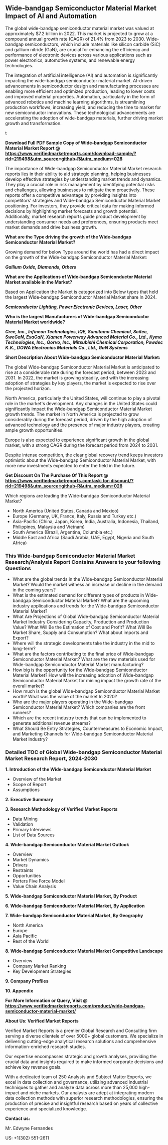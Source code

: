 <h2>Wide-bandgap Semiconductor Material Market Impact of AI and Automation</h2><p>The global wide-bandgap semiconductor material market was valued at approximately $7.2 billion in 2022. This market is projected to grow at a compound annual growth rate (CAGR) of 21.4% from 2023 to 2030. Wide-bandgap semiconductors, which include materials like silicon carbide (SiC) and gallium nitride (GaN), are crucial for enhancing the efficiency and performance of electronic devices across various applications such as power electronics, automotive systems, and renewable energy technologies.</p><p>The integration of artificial intelligence (AI) and automation is significantly impacting the wide-bandgap semiconductor material market. AI-driven advancements in semiconductor design and manufacturing processes are enabling more efficient and optimized production, leading to lower costs and improved material properties. Automation, particularly in the form of advanced robotics and machine learning algorithms, is streamlining production workflows, increasing yield, and reducing the time to market for new semiconductor innovations. These technological advancements are accelerating the adoption of wide-bandgap materials, further driving market growth and transformation.</p>t</p><p id="" class=""><strong>Download Full PDF Sample Copy of Wide-bandgap Semiconductor Material Market Report @ <a href="https://www.verifiedmarketreports.com/download-sample/?rid=219498&utm_source=github-R&utm_medium=028" target="_blank">https://www.verifiedmarketreports.com/download-sample/?rid=219498&utm_source=github-R&utm_medium=028</a></strong></p><p>The importance of&nbsp;Wide-bandgap Semiconductor Material Market research reports lies in their ability to aid strategic planning, helping businesses develop effective strategies by understanding market trends and dynamics. They play a crucial role in risk management by identifying potential risks and challenges, allowing businesses to mitigate them proactively. These reports offer a competitive advantage by providing insights into competitors' strategies and Wide-bandgap Semiconductor Material Market positioning. For investors, they provide critical data for making informed decisions by highlighting market forecasts and growth potential. Additionally, market research reports guide product development by understanding consumer needs and preferences, ensuring products meet market demands and drive business growth.</p><p><strong>What are the&nbsp;Type driving the growth of the Wide-bandgap Semiconductor Material Market?</strong></p><p id="" class="">Growing demand for below Type around the world has had a direct impact on the growth of the Wide-bandgap Semiconductor Material Market:</p><em><strong>Gallium Oxide, Diamonds, Others</strong></em></p><strong>What are the&nbsp;Applications&nbsp;of Wide-bandgap Semiconductor Material Market available in the Market?</strong></p><p id="" class="">Based on Application the Market is categorized into Below types that held the largest Wide-bandgap Semiconductor Material Market share In 2024.</p><em><strong>Semiconductor Lighting, Power Electronic Devices, Laser, Other</strong></em></p><strong>Who is the largest Manufacturers of Wide-bandgap Semiconductor Material Market worldwide?</strong></p><p><em><strong>Cree, Inc., Infineon Technologies, IQE, Sumitomo Chemical, Soitec, SweGaN, ExaGaN, Xiamen Powerway Advanced Material Co., Ltd., Kyma Technologies, Inc., Qorvo, Inc., Mitsubishi Chemical Corporation, Powdec K.K., DOWA Electronics Materials Co., Ltd., GaN Systems</strong></em></p><p id="" class=""><strong>Short Description About Wide-bandgap Semiconductor Material Market:</strong></p><p>The global Wide-bandgap Semiconductor Material Market is anticipated to rise at a considerable rate during the forecast period, between 2023 and 2031. In 2022, the market is growing steadily, and with the increasing adoption of strategies by key players, the market is expected to rise over the projected horizon.</p><p>North America, particularly the United States, will continue to play a pivotal role in the market's development. Any changes in the United States could significantly impact the Wide-bandgap Semiconductor Material Market growth trends. The market in North America is projected to grow considerably during the forecast period, driven by the high adoption of advanced technology and the presence of major industry players, creating ample growth opportunities.</p><p>Europe is also expected to experience significant growth in the global market, with a strong CAGR during the forecast period from 2024 to 2031.</p><p>Despite intense competition, the clear global recovery trend keeps investors optimistic about the Wide-bandgap Semiconductor Material Market, with more new investments expected to enter the field in the future.</p><p id="" class=""><strong>Get Discount On The Purchase Of This Report @ <a href="https://www.verifiedmarketreports.com/ask-for-discount/?rid=219498&utm_source=github-R&utm_medium=028" target="_blank">https://www.verifiedmarketreports.com/ask-for-discount/?rid=219498&utm_source=github-R&utm_medium=028</a></strong></p>Which regions are leading the Wide-bandgap Semiconductor Material Market?</p><ul><li>North America (United States, Canada and Mexico)</li><li>Europe (Germany, UK, France, Italy, Russia and Turkey etc.)</li><li>Asia-Pacific (China, Japan, Korea, India, Australia, Indonesia, Thailand, Philippines, Malaysia and Vietnam)</li><li>South America (Brazil, Argentina, Columbia etc.)</li><li>Middle East and Africa (Saudi Arabia, UAE, Egypt, Nigeria and South Africa)</li></ul><h3 id="" class="">This Wide-bandgap Semiconductor Material Market Research/Analysis Report Contains Answers to your following Questions</h3><ul><li>What are the global trends in the Wide-bandgap Semiconductor Material Market? Would the market witness an increase or decline in the demand in the coming years?</li><li>What is the estimated demand for different types of products in Wide-bandgap Semiconductor Material Market? What are the upcoming industry applications and trends for the Wide-bandgap Semiconductor Material Market?</li><li>What Are Projections of Global Wide-bandgap Semiconductor Material Market Industry Considering Capacity, Production and Production Value? What Will Be the Estimation of Cost and Profit? What Will Be Market Share, Supply and Consumption? What about imports and Export?</li><li>Where will the strategic developments take the industry in the mid to long-term?</li><li>What are the factors contributing to the final price of Wide-bandgap Semiconductor Material Market? What are the raw materials used for Wide-bandgap Semiconductor Material Market manufacturing?</li><li>How big is the opportunity for the Wide-bandgap Semiconductor Material Market? How will the increasing adoption of Wide-bandgap Semiconductor Material Market for mining impact the growth rate of the overall market?</li><li>How much is the global Wide-bandgap Semiconductor Material Market worth? What was the value of the market In 2020?</li><li>Who are the major players operating in the Wide-bandgap Semiconductor Material Market? Which companies are the front runners?</li><li>Which are the recent industry trends that can be implemented to generate additional revenue streams?</li><li>What Should Be Entry Strategies, Countermeasures to Economic Impact, and Marketing Channels for Wide-bandgap Semiconductor Material Market Industry?</li></ul><h3 id="" class="">Detailed TOC of Global Wide-bandgap Semiconductor Material Market Research Report, 2024-2030</h3><p id="" class=""><strong>1. Introduction of the Wide-bandgap Semiconductor Material Market</strong></p><ul><li>Overview of the Market</li><li>Scope of Report</li><li>Assumptions</li></ul><p id="" class=""><strong>2. Executive Summary</strong></p><p id="" class=""><strong>3. Research Methodology of Verified Market Reports</strong></p><ul><li>Data Mining</li><li>Validation</li><li>Primary Interviews</li><li>List of Data Sources</li></ul><p id="" class=""><strong>4. Wide-bandgap Semiconductor Material Market Outlook</strong></p><ul><li>Overview</li><li>Market Dynamics</li><li>Drivers</li><li>Restraints</li><li>Opportunities</li><li>Porters Five Force Model</li><li>Value Chain Analysis</li></ul><p id="" class=""><strong>5. Wide-bandgap Semiconductor Material Market, By Product</strong></p><p id="" class=""><strong>6. Wide-bandgap Semiconductor Material Market, By Application</strong></p><p id="" class=""><strong>7. Wide-bandgap Semiconductor Material Market, By Geography</strong></p><ul><li>North America</li><li>Europe</li><li>Asia Pacific</li><li>Rest of the World</li></ul><p id="" class=""><strong>8. Wide-bandgap Semiconductor Material Market Competitive Landscape</strong></p><ul><li>Overview</li><li>Company Market Ranking</li><li>Key Development Strategies</li></ul><p id="" class=""><strong>9. Company Profiles</strong></p><p id="" class=""><strong>10. Appendix</strong></p><p id="" class=""><strong>For More Information or Query, Visit @ <a href="https://www.verifiedmarketreports.com/product/wide-bandgap-semiconductor-material-market/" target="_blank">https://www.verifiedmarketreports.com/product/wide-bandgap-semiconductor-material-market/</a></strong></p><p id="" class=""><strong>About Us: Verified Market Reports</strong></p><p id="" class="">Verified Market Reports is a premier Global Research and Consulting firm serving a diverse clientele of over 5000+ global customers. We specialize in delivering cutting-edge analytical research solutions and comprehensive information-enriched research studies.</p><p id="" class="">Our expertise encompasses strategic and growth analyses, providing the crucial data and insights required to make informed corporate decisions and achieve key revenue goals.</p><p id="" class="">With a dedicated team of 250 Analysts and Subject Matter Experts, we excel in data collection and governance, utilizing advanced industrial techniques to gather and analyze data across more than 25,000 high-impact and niche markets. Our analysts are adept at integrating modern data collection methods with superior research methodologies, ensuring the production of precise and insightful research based on years of collective experience and specialized knowledge.</p><p id="" class=""><strong>Contact us:</strong></p><p id="" class="">Mr. Edwyne Fernandes</p><p id="" class="">US: +1(302) 551-2611</p>